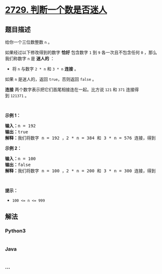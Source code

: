 # [2729. 判断一个数是否迷人](https://leetcode-cn.com/problems/check-if-the-number-is-fascinating)



## 题目描述

<!-- 这里写题目描述 -->

<p>给你一个三位数整数 <code>n</code>&nbsp;。</p>

<p>如果经过以下修改得到的数字 <strong>恰好</strong>&nbsp;包含数字 <code>1</code>&nbsp;到 <code>9</code>&nbsp;各一次且不包含任何 <code>0</code>&nbsp;，那么我们称数字 <code>n</code>&nbsp;是 <strong>迷人的</strong>&nbsp;：</p>

<ul>
	<li>将&nbsp;<code>n</code>&nbsp;与数字&nbsp;<code>2 * n</code> 和&nbsp;<code>3 * n</code>&nbsp;<strong>连接</strong>&nbsp;。</li>
</ul>

<p>如果 <code>n</code>&nbsp;是迷人的，返回&nbsp;<code>true</code>，否则返回&nbsp;<code>false</code>&nbsp;。</p>

<p><strong>连接</strong>&nbsp;两个数字表示把它们首尾相接连在一起。比方说&nbsp;<code>121</code> 和&nbsp;<code>371</code>&nbsp;连接得到&nbsp;<code>121371</code>&nbsp;。</p>

<p>&nbsp;</p>

<p><strong>示例 1：</strong></p>

<pre><b>输入：</b>n = 192
<b>输出：</b>true
<b>解释：</b>我们将数字 n = 192 ，2 * n = 384 和 3 * n = 576 连接，得到 192384576 。这个数字包含 1 到 9 恰好各一次。
</pre>

<p><strong>示例 2：</strong></p>

<pre><b>输入：</b>n = 100
<b>输出：</b>false
<b>解释：</b>我们将数字 n = 100 ，2 * n = 200 和 3 * n = 300 连接，得到 100200300 。这个数字不符合上述条件。
</pre>

<p>&nbsp;</p>

<p><strong>提示：</strong></p>

<ul>
	<li><code>100 &lt;= n &lt;= 999</code></li>
</ul>


## 解法

<!-- 这里可写通用的实现逻辑 -->

<!-- tabs:start -->

### **Python3**

<!-- 这里可写当前语言的特殊实现逻辑 -->

```python

```

### **Java**

<!-- 这里可写当前语言的特殊实现逻辑 -->

```java

```

### **...**

```

```

<!-- tabs:end -->
